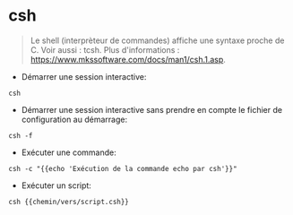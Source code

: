 # csh

> Le shell (interprèteur de commandes) affiche une syntaxe proche de C.
> Voir aussi : tcsh.
> Plus d'informations : <https://www.mkssoftware.com/docs/man1/csh.1.asp>.

- Démarrer une session interactive:

`csh`

- Démarrer une session interactive sans prendre en compte le fichier de configuration au démarrage:

`csh -f`

- Exécuter une commande:

`csh -c "{{echo 'Exécution de la commande echo par csh'}}"`

- Exécuter un script:

`csh {{chemin/vers/script.csh}}`
